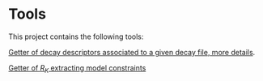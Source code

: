 # Tools

This project contains the following tools:

[Getter of decay descriptors associated to a given decay file, more details](doc/descriptors.md).

[Getter of $`R_K`$ extracting model constraints](doc/model_constraints.md)


